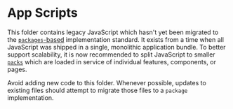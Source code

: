 # App Scripts

This folder contains legacy JavaScript which hasn't yet been migrated to the [`packages`-based](../packages) implementation standard. It exists from a time when all JavaScript was shipped in a single, monolithic application bundle. To better support scalability, it is now recommended to split JavaScript to smaller [`packs`](../packs) which are loaded in service of individual features, components, or pages.

Avoid adding new code to this folder. Whenever possible, updates to existing files should attempt to migrate those files to a `package` implementation.
